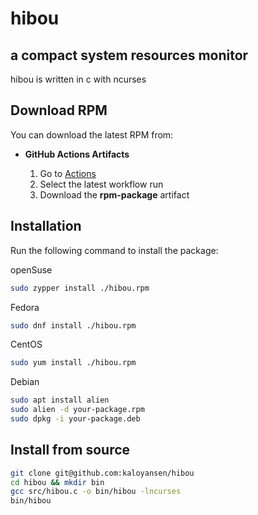 # **hibou**

## **a compact system resources monitor**

hibou is written in c with ncurses

## **Download RPM**

You can download the latest RPM from:

- **GitHub Actions Artifacts**

  1. Go to [Actions](https://github.com/kaloyansen/hibou/actions)
  2. Select the latest workflow run
  3. Download the **rpm-package** artifact

## **Installation**

Run the following command to install the package:

  openSuse
```bash
sudo zypper install ./hibou.rpm
```

  Fedora
```bash
sudo dnf install ./hibou.rpm
```

  CentOS
```bash
sudo yum install ./hibou.rpm
```

  Debian
```bash
sudo apt install alien
sudo alien -d your-package.rpm
sudo dpkg -i your-package.deb
```


## **Install from source**

```bash
git clone git@github.com:kaloyansen/hibou
cd hibou && mkdir bin
gcc src/hibou.c -o bin/hibou -lncurses
bin/hibou
```
